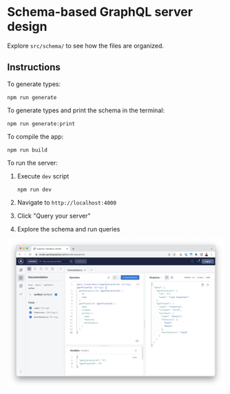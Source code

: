 # Schema-based GraphQL server design

Explore `src/schema/` to see how the files are organized.

## Instructions

To generate types:

```
npm run generate
```

To generate types and print the schema in the terminal:

```
npm run generate:print
```

To compile the app:

```
npm run build
```

To run the server:

1. Execute `dev` script

    ```
    npm run dev
    ```
2. Navigate to `http://localhost:4000`
3. Click "Query your server"
4. Explore the schema and run queries

![Screenshot of Apollo Studio](https://raw.githubusercontent.com/jaredgorski/schema-based-graphql-server-design/main/screenshot_apollo-studio.png)
